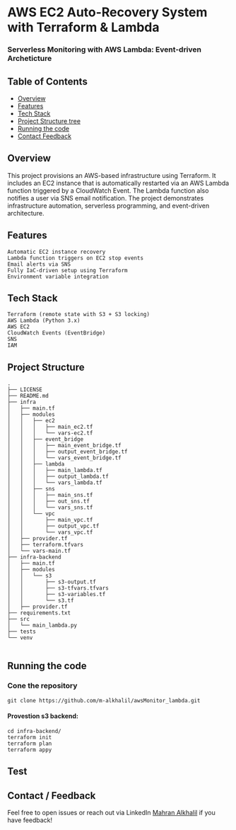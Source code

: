 # AWS EC2 Auto-Recovery System with Terraform & Lambda
###     Serverless Monitoring with AWS Lambda: Event-driven Archeticture 

## Table of Contents
* [Overview](#Overview)
* [Features](#Features)
* [Tech Stack](#Tech-Stack])
* [Project Structure tree](#Project-Structure-tree)
* [Running the code](#running-the-code)
* [Contact Feedback](#contact-feedback)

## Overview
This project provisions an AWS-based infrastructure using Terraform. It includes an EC2 instance that is automatically restarted via an AWS Lambda function triggered by a CloudWatch Event. The Lambda function also notifies a user via SNS email notification. The project demonstrates infrastructure automation, serverless programming, and event-driven architecture.
## Features
    Automatic EC2 instance recovery
    Lambda function triggers on EC2 stop events
    Email alerts via SNS
    Fully IaC-driven setup using Terraform
    Environment variable integration
## Tech Stack
    Terraform (remote state with S3 + S3 locking)
    AWS Lambda (Python 3.x)
    AWS EC2
    CloudWatch Events (EventBridge)
    SNS
    IAM
## Project Structure
```
.
├── LICENSE
├── README.md
├── infra
│   ├── main.tf
│   ├── modules
│   │   ├── ec2
│   │   │   ├── main_ec2.tf
│   │   │   └── vars-ec2.tf
│   │   ├── event_bridge
│   │   │   ├── main_event_bridge.tf
│   │   │   ├── output_event_bridge.tf
│   │   │   └── vars_event_bridge.tf
│   │   ├── lambda
│   │   │   ├── main_lambda.tf
│   │   │   ├── output_lambda.tf
│   │   │   └── vars_lambda.tf
│   │   ├── sns
│   │   │   ├── main_sns.tf
│   │   │   ├── out_sns.tf
│   │   │   └── vars_sns.tf
│   │   └── vpc
│   │       ├── main_vpc.tf
│   │       ├── output_vpc.tf
│   │       └── vars_vpc.tf
│   ├── provider.tf
│   ├── terraform.tfvars
│   └── vars-main.tf
├── infra-backend
│   ├── main.tf
│   ├── modules
│   │   └── s3
│   │       ├── s3-output.tf
│   │       ├── s3-tfvars.tfvars
│   │       ├── s3-variables.tf
│   │       └── s3.tf
│   ├── provider.tf 
├── requirements.txt
├── src
│   └── main_lambda.py
├── tests
└── venv
    
```
## Running the code
### Cone the repository
```
git clone https://github.com/m-alkhalil/awsMonitor_lambda.git
```
#### Provestion s3 backend:

```
cd infra-backend/
terraform init
terraform plan
terraform appy
```
## Test 

## Contact / Feedback
Feel free to open issues or reach out via LinkedIn [Mahran Alkhalil](linkedin) if you have feedback!

